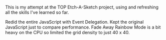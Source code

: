 This is my attempt at the TOP Etch-A-Sketch project, using and refreshing all the skills I've learned so far.

Redid the entire JavaScript with Event Delegation. Kept the original JavaScript just to compare performance. Fade Away Rainbow Mode is a bit heavy on the CPU so limited the grid density to just 40 x 40.

